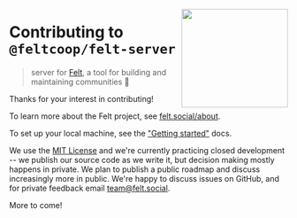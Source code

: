 [<img src="/src/static/felt.png" align="right" width="192" height="178">](https://felt.dev)

# Contributing to `@feltcoop/felt-server`

> server for [Felt](https://github.com/feltcoop/felt),
> a tool for building and maintaining communities 💚

Thanks for your interest in contributing!

To learn more about the Felt project, see
[felt.social/about](https://www.felt.social/about).

To set up your local machine,
see the ["Getting started"](/src/docs/getting-started.md) docs.

We use the [MIT License](/LICENSE)
and we're currently practicing closed development --
we publish our source code as we write it,
but decision making mostly happens in private.
We plan to publish a public roadmap and discuss increasingly more in public.
We're happy to discuss issues on GitHub,
and for private feedback email [team@felt.social](mailto:team@felt.social).

More to come!
